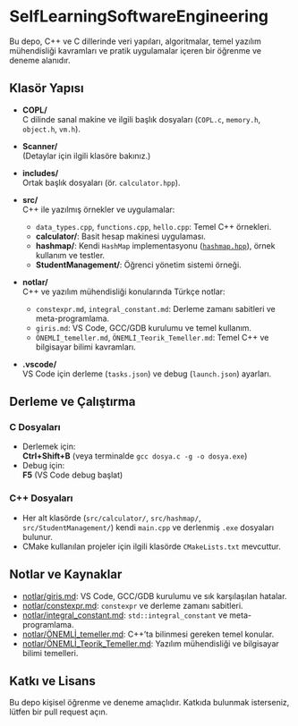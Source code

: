 # SelfLearningSoftwareEngineering

Bu depo, C++ ve C dillerinde veri yapıları, algoritmalar, temel yazılım mühendisliği kavramları ve pratik uygulamalar içeren bir öğrenme ve deneme alanıdır.

## Klasör Yapısı

- **COPL/**  
  C dilinde sanal makine ve ilgili başlık dosyaları (`COPL.c`, `memory.h`, `object.h`, `vm.h`).

- **Scanner/**  
  (Detaylar için ilgili klasöre bakınız.)

- **includes/**  
  Ortak başlık dosyaları (ör. `calculator.hpp`).

- **src/**  
  C++ ile yazılmış örnekler ve uygulamalar:
  - `data_types.cpp`, `functions.cpp`, `hello.cpp`: Temel C++ örnekleri.
  - **calculator/**: Basit hesap makinesi uygulaması.
  - **hashmap/**: Kendi `HashMap` implementasyonu ([`hashmap.hpp`](src/hashmap/hashmap.hpp)), örnek kullanım ve testler.
  - **StudentManagement/**: Öğrenci yönetim sistemi örneği.

- **notlar/**  
  C++ ve yazılım mühendisliği konularında Türkçe notlar:
  - `constexpr.md`, `integral_constant.md`: Derleme zamanı sabitleri ve meta-programlama.
  - `giris.md`: VS Code, GCC/GDB kurulumu ve temel kullanım.
  - `ÖNEMLİ_temeller.md`, `ÖNEMLİ_Teorik_Temeller.md`: Temel C++ ve bilgisayar bilimi kavramları.

- **.vscode/**  
  VS Code için derleme (`tasks.json`) ve debug (`launch.json`) ayarları.

## Derleme ve Çalıştırma

### C Dosyaları

- Derlemek için:  
  **Ctrl+Shift+B** (veya terminalde `gcc dosya.c -g -o dosya.exe`)
- Debug için:  
  **F5** (VS Code debug başlat)

### C++ Dosyaları

- Her alt klasörde (`src/calculator/`, `src/hashmap/`, `src/StudentManagement/`) kendi `main.cpp` ve derlenmiş `.exe` dosyaları bulunur.
- CMake kullanılan projeler için ilgili klasörde `CMakeLists.txt` mevcuttur.

## Notlar ve Kaynaklar

- [notlar/giris.md](notlar/giris.md): VS Code, GCC/GDB kurulumu ve sık karşılaşılan hatalar.
- [notlar/constexpr.md](notlar/constexpr.md): `constexpr` ve derleme zamanı sabitleri.
- [notlar/integral_constant.md](notlar/integral_constant.md): `std::integral_constant` ve meta-programlama.
- [notlar/ÖNEMLİ_temeller.md](notlar/ÖNEMLİ_temeller.md): C++’ta bilinmesi gereken temel konular.
- [notlar/ÖNEMLİ_Teorik_Temeller.md](notlar/ÖNEMLİ_Teorik_Temeller.md): Yazılım mühendisliği ve bilgisayar bilimi temelleri.

## Katkı ve Lisans

Bu depo kişisel öğrenme ve deneme amaçlıdır. Katkıda bulunmak isterseniz, lütfen bir pull request açın.